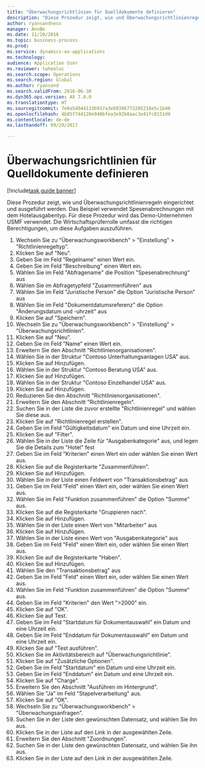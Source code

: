 ```yaml
--- 
title: "Überwachungsrichtlinien für Quelldokumente definieren"
description: "Diese Prozedur zeigt, wie und Überwachungsrichtlinienregeln eingerichtet und ausgeführt werden."
author: ryansandness
manager: AnnBe
ms.date: 11/10/2016
ms.topic: business-process
ms.prod: 
ms.service: dynamics-ax-applications
ms.technology: 
audience: Application User
ms.reviewer: twheeloc
ms.search.scope: Operations
ms.search.region: Global
ms.author: ryansand
ms.search.validFrom: 2016-06-30
ms.dyn365.ops.version: AX 7.0.0
ms.translationtype: HT
ms.sourcegitcommit: 7e0a5d044133b917a3eb9386773205218e5c1b40
ms.openlocfilehash: 4b05f744120e940bfea3e92b8aac3e41fc8151d9
ms.contentlocale: de-de
ms.lasthandoff: 09/29/2017

---
```

# <a name="define-audit-policies-for-source-documents"></a>Überwachungsrichtlinien für Quelldokumente definieren

[!include[task guide banner](../../includes/task-guide-banner.md)]

Diese Prozedur zeigt, wie und Überwachungsrichtlinienregeln eingerichtet und ausgeführt werden. Das Beispiel verwendet Spesenabrechnungen mit dem Hotelausgabentyp. Für diese Prozedur wird das Demo-Unternehmen USMF verwendet. Die Wirtschaftsprüferrolle umfasst die richtigen Berechtigungen, um diese Aufgaben auszuführen.

1. Wechseln Sie zu "Überwachungsworkbench" > "Einstellung" > "Richtlinienregeltyp".
2. Klicken Sie auf "Neu".
3. Geben Sie im Feld "Regelname" einen Wert ein.
4. Geben Sie im Feld "Beschreibung" einen Wert ein.
5. Wählen Sie im Feld "Abfragename" die Position "Spesenabrechnung" aus
6. Wählen Sie im Abfragetypfeld "Zusammenführen" aus
7. Wählen Sie im Feld "Juristische Person" die Option "Juristische Person" aus
8. Wählen Sie im Feld "Dokumentdatumsreferenz" die Option "Änderungsdatum und -uhrzeit" aus
9. Klicken Sie auf "Speichern".
10. Wechseln Sie zu "Überwachungsworkbench" > "Einstellung" > "Überwachungsrichtlinien".
11. Klicken Sie auf "Neu".
12. Geben Sie im Feld "Name" einen Wert ein.
13. Erweitern Sie den Abschnitt "Richtlinienorganisationen".
14. Wählen Sie in der Struktur "Contoso Unterhaltungsanlagen USA" aus.
15. Klicken Sie auf Hinzufügen.
16. Wählen Sie in der Struktur "Contoso Beratung USA" aus.
17. Klicken Sie auf Hinzufügen.
18. Wählen Sie in der Struktur "Contoso Einzelhandel USA" aus.
19. Klicken Sie auf Hinzufügen.
20. Reduzieren Sie den Abschnitt "Richtlinienorganisationen".
21. Erweitern Sie den Abschnitt "Richtlinienregeln".
22. Suchen Sie in der Liste die zuvor erstellte "Richtlinienregel" und wählen Sie diese aus.
23. Klicken Sie auf "Richtlinienregel erstellen".
24. Geben Sie im Feld "Gültigkeitsdatum" ein Datum und eine Uhrzeit ein.
25. Klicken Sie auf "Filter".
26. Wählen Sie in der Liste die Zeile für "Ausgabenkategorie" aus, und legen Sie die Details zum "Hotel" fest
27. Geben Sie im Feld "Kriterien" einen Wert ein oder wählen Sie einen Wert aus.
28. Klicken Sie auf die Registerkarte "Zusammenführen".
29. Klicken Sie auf Hinzufügen.
30. Wählen Sie in der Liste einen Feldwert von "Transaktionsbetrag" aus
31. Geben Sie im Feld "Feld" einen Wert ein, oder wählen Sie einen Wert aus.
32. Wählen Sie im Feld "Funktion zusammenführen" die Option "Summe" aus.
33. Klicken Sie auf die Registerkarte "Gruppieren nach".
34. Klicken Sie auf Hinzufügen.
35. Wählen Sie in der Liste einen Wert von "Mitarbeiter" aus  
36. Klicken Sie auf Hinzufügen.
37. Wählen Sie in der Liste einen Wert von "Ausgabenkategorie" aus
38. Geben Sie im Feld "Feld" einen Wert ein, oder wählen Sie einen Wert aus.
39. Klicken Sie auf die Registerkarte "Haben".
40. Klicken Sie auf Hinzufügen.
41. Wählen Sie den "Transaktionsbetrag" aus
42. Geben Sie im Feld "Feld" einen Wert ein, oder wählen Sie einen Wert aus.
43. Wählen Sie im Feld "Funktion zusammenführen" die Option "Summe" aus.
44. Geben Sie im Feld "Kriterien" den Wert ">2000" ein.
45. Klicken Sie auf "OK".
46. Klicken Sie auf Test.
47. Geben Sie im Feld "Startdatum für Dokumentauswahl" ein Datum und eine Uhrzeit ein.
48. Geben Sie im Feld "Enddatum für Dokumentauswahl" ein Datum und eine Uhrzeit ein.
49. Klicken Sie auf "Test ausführen".
50. Klicken Sie im Aktivitätsbereich auf "Überwachungsrichtlinie".
51. Klicken Sie auf "Zusätzliche Optionen".
52. Geben Sie im Feld "Startdatum" ein Datum und eine Uhrzeit ein.
53. Geben Sie im Feld "Enddatum" ein Datum und eine Uhrzeit ein.
54. Klicken Sie auf "Charge".
55. Erweitern Sie den Abschnitt "Ausführen im Hintergrund".
56. Wählen Sie "Ja" im Feld "Stapelverarbeitung" aus.
57. Klicken Sie auf "OK".
58. Wechseln Sie zu "Überwachungsworkbench" > "Überwachungsanfragen".
59. Suchen Sie in der Liste den gewünschten Datensatz, und wählen Sie ihn aus.
60. Klicken Sie in der Liste auf den Link in der ausgewählten Zeile.
61. Erweitern Sie den Abschnitt "Zuordnungen".
62. Suchen Sie in der Liste den gewünschten Datensatz, und wählen Sie ihn aus.
63. Klicken Sie in der Liste auf den Link in der ausgewählten Zeile.


